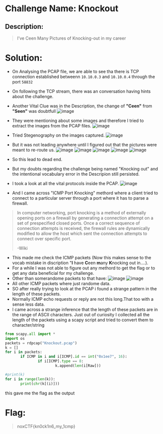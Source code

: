# Challenge Name: Knockout
## Description:
> I’ve Ceen Many Pictures of Knocking-out in my career
# Solution:
* On Analysing the PCAP file, we are able to see tha there is TCP connection established betweenn ```10.10.0.3``` and ```10.10.0.4``` through the port ```58832```
* On following the TCP stream, there was an conversation having hints about the challenge.
* Another Vital Clue was in the Description, the change of **"Ceen"** from **"Seen"** was doubtfull 
![image](https://user-images.githubusercontent.com/100958162/212252905-d0758ba2-1e6f-44e2-8675-5f2ea7c66442.png)
* They were mentioning about some images and therefore I tried to extract the images from the PCAP files.
![image](https://user-images.githubusercontent.com/100958162/212253094-13878f22-ff7f-459a-a5c3-f9185f065f92.png)
* Tried Stegenography on the images captured.
![image](https://user-images.githubusercontent.com/100958162/212253855-7ced9007-39d8-4396-87c8-11ee2b3f02a0.png)
* But it was not leading anywhere until I figured out that the pictures were meant to re-route us.
![image](https://user-images.githubusercontent.com/100958162/212268443-3070e3ae-4ac9-498d-ab39-ae6b39bc046a.png)
![image](https://user-images.githubusercontent.com/100958162/212269264-44da0bb6-b3c9-445a-a3ca-1e84a6a123a7.png)
![image](https://user-images.githubusercontent.com/100958162/212269395-2fadf767-f2de-442f-a151-338d97f28909.png)
![image](https://user-images.githubusercontent.com/100958162/212268821-39717661-424a-41c1-9d61-d317955e5245.png)
![image](https://user-images.githubusercontent.com/100958162/212268997-9266b6bc-badc-4a3d-9cb7-138ed0de376e.png)

* So this lead to dead end.
* But my doubts regarding the challenge being named "Knocking out" and the intentional vocabulary error in the Descripion still persisted.
* I took a look at all the vital protocols inside the PCAP.
![image](https://user-images.githubusercontent.com/100958162/212256026-e2ea6187-b015-451b-b9bb-5e6f1a3cdcfc.png)
* And I came across "ICMP Port Knocking" methord where a client tried to connect to a particular server through a port where it has to parse a firewall.
> In computer networking, port knocking is a method of externally opening ports on a firewall by generating a connection attempt on a set of prespecified closed ports. Once a correct sequence of connection attempts is received, the firewall rules are dynamically modified to allow the host which sent the connection attempts to connect over specific port.
>
> -Wiki
 * This made me check the ICMP packets (Now this makes sense to the vocab mistake in discription "**I** have **C**een **m**any **K**nocking out in....).
 * For a while I was not able to figure out any methord to get the flag or to get any data beneficial for my challenge.
 * Other than somerandome packets to that have:
 ![image](https://user-images.githubusercontent.com/100958162/212259238-0895ea87-db48-4d1d-81ef-9eddd2533c6a.png)
 ![image](https://user-images.githubusercontent.com/100958162/212259256-e05f088a-2c9c-4828-9625-1b968e41f5c6.png)
 * All other ICMP packets where just randome data.
 * SO after really trying to look at the PCAP i found a strange pattern in the length of these packets. 
 * Normally ICMP echo requests or reply are not this long.That too with a sense less data.
 * I came across a strange inference that the length of these packets are in the range of ASCII characters. 
 Just out of curiosity I collected all the length of the packets using a scapy script and tried to convert them to character/string
 ```py
 from scapy.all import *
import os 
packets = rdpcap("Knockout.pcap")
k = []
for i in packets:
        if ICMP in i and i[ICMP].id == int("0x1ee7", 16):
                if i[ICMP].type == 8:
                        k.append(len(i[Raw]))

#print(k)
for i in range(len(k)):
        print(chr(k[(i)]))
```
this gave me the flag as the output
# Flag:
> noxCTF{kn0ck1n6_my_1cmp}
